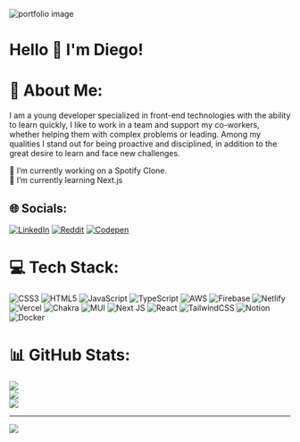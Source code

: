 ![portfolio image](portfolio.png)
# Hello 👋 I'm Diego!

# 💫 About Me:

I am a young developer specialized in front-end
technologies with the ability to learn quickly, I like
to work in a team and support my co-workers,
whether helping them with complex problems or
leading. Among my qualities I stand out for being
proactive and disciplined, in addition to the great
desire to learn and face new challenges.

🔭 I’m currently working on a Spotify Clone.<br>🌱 I’m currently learning Next.js<br>


## 🌐 Socials:
[![LinkedIn](https://img.shields.io/badge/LinkedIn-%230077B5.svg?logo=linkedin&logoColor=white)](https://linkedin.com/in/diegovs05) [![Reddit](https://img.shields.io/badge/Reddit-%23FF4500.svg?logo=Reddit&logoColor=white)](https://reddit.com/user/diegovs05) [![Codepen](https://img.shields.io/badge/Codepen-000000?style=for-the-badge&logo=codepen&logoColor=white)](https://codepen.io/diegov05) 

# 💻 Tech Stack:
![CSS3](https://img.shields.io/badge/css3-%231572B6.svg?style=for-the-badge&logo=css3&logoColor=white) ![HTML5](https://img.shields.io/badge/html5-%23E34F26.svg?style=for-the-badge&logo=html5&logoColor=white) ![JavaScript](https://img.shields.io/badge/javascript-%23323330.svg?style=for-the-badge&logo=javascript&logoColor=%23F7DF1E) ![TypeScript](https://img.shields.io/badge/typescript-%23007ACC.svg?style=for-the-badge&logo=typescript&logoColor=white) ![AWS](https://img.shields.io/badge/AWS-%23FF9900.svg?style=for-the-badge&logo=amazon-aws&logoColor=white) ![Firebase](https://img.shields.io/badge/firebase-%23039BE5.svg?style=for-the-badge&logo=firebase) ![Netlify](https://img.shields.io/badge/netlify-%23000000.svg?style=for-the-badge&logo=netlify&logoColor=#00C7B7) ![Vercel](https://img.shields.io/badge/vercel-%23000000.svg?style=for-the-badge&logo=vercel&logoColor=white) ![Chakra](https://img.shields.io/badge/chakra-%234ED1C5.svg?style=for-the-badge&logo=chakraui&logoColor=white) ![MUI](https://img.shields.io/badge/MUI-%230081CB.svg?style=for-the-badge&logo=material-ui&logoColor=white) ![Next JS](https://img.shields.io/badge/Next-black?style=for-the-badge&logo=next.js&logoColor=white) ![React](https://img.shields.io/badge/react-%2320232a.svg?style=for-the-badge&logo=react&logoColor=%2361DAFB) ![TailwindCSS](https://img.shields.io/badge/tailwindcss-%2338B2AC.svg?style=for-the-badge&logo=tailwind-css&logoColor=white) ![Notion](https://img.shields.io/badge/Notion-%23000000.svg?style=for-the-badge&logo=notion&logoColor=white) ![Docker](https://img.shields.io/badge/docker-%230db7ed.svg?style=for-the-badge&logo=docker&logoColor=white)
# 📊 GitHub Stats:
![](https://github-readme-stats.vercel.app/api?username=diegov05&theme=react&hide_border=true&include_all_commits=true&count_private=true)<br/>
![](https://github-readme-streak-stats.herokuapp.com/?user=diegov05&theme=react&hide_border=true)<br/>
![](https://github-readme-stats.vercel.app/api/top-langs/?username=diegov05&theme=react&hide_border=true&include_all_commits=true&count_private=true&layout=compact)

---
[![](https://visitcount.itsvg.in/api?id=diegov05&icon=0&color=9)](https://visitcount.itsvg.in)

<!-- Proudly created with GPRM ( https://gprm.itsvg.in ) -->
